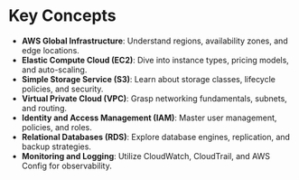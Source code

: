 # Key Concepts

- **AWS Global Infrastructure**: Understand regions, availability zones, and edge locations.
- **Elastic Compute Cloud (EC2)**: Dive into instance types, pricing models, and auto-scaling.
- **Simple Storage Service (S3)**: Learn about storage classes, lifecycle policies, and security.
- **Virtual Private Cloud (VPC)**: Grasp networking fundamentals, subnets, and routing.
- **Identity and Access Management (IAM)**: Master user management, policies, and roles.
- **Relational Databases (RDS)**: Explore database engines, replication, and backup strategies.
- **Monitoring and Logging**: Utilize CloudWatch, CloudTrail, and AWS Config for observability.
